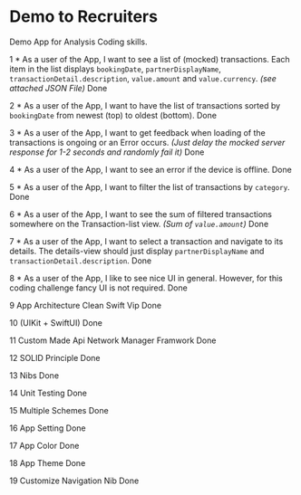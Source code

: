 # Demo to Recruiters


Demo App for Analysis Coding skills.


1	* As a user of the App, I want to see a list of (mocked) transactions. 
Each item in the list displays `bookingDate`, `partnerDisplayName`, `transactionDetail.description`, `value.amount` and `value.currency`. *(see attached JSON File)*	Done

2	* As a user of the App, I want to have the list of transactions sorted by `bookingDate` from newest (top) to oldest (bottom).	Done

3	* As a user of the App, I want to get feedback when loading of the transactions is ongoing or an Error occurs. *(Just delay the mocked server response for 1-2 seconds and randomly fail it)*	Done

4	* As a user of the App, I want to see an error if the device is offline.	Done

5	* As a user of the App, I want to filter the list of transactions by `category`.	Done

6	* As a user of the App, I want to see the sum of filtered transactions somewhere on the Transaction-list view. *(Sum of `value.amount`)*	Done

7	* As a user of the App, I want to select a transaction and navigate to its details. The details-view should just display `partnerDisplayName` and `transactionDetail.description`.	Done

8	* As a user of the App, I like to see nice UI in general. However, for this coding challenge fancy UI is not required.	Done

9	App Architecture Clean Swift Vip 	Done

10	(UIKit + SwiftUI)	Done

11	 Custom Made Api Network Manager Framwork	Done

12	SOLID Principle	Done

13	Nibs 	Done

14	Unit Testing 	Done

15 	Multiple Schemes 	Done

16	App Setting	Done

17	App Color 	Done

18	App Theme	Done

19	Customize Navigation Nib	Done
